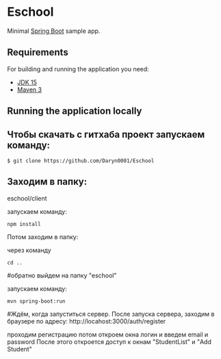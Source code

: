 # Eschool


Minimal [Spring Boot](http://projects.spring.io/spring-boot/) sample app.

## Requirements

For building and running the application you need:

- [JDK 15](http://www.oracle.com/technetwork/java/javase/downloads/jdk15-downloads-2133151.html)
- [Maven 3](https://maven.apache.org)

## Running the application locally

## Чтобы скачать с гитхаба проект запускаем команду:
```
$ git clone https://github.com/Daryn0001/Eschool
```
 
 

## Заходим в папку:
eschool/client

запускаем команду:
```
npm install
```
Потом заходим в папку:

через команду 
```
cd .. 
```
#обратно выйдем на папку "eschool" 


 запускаем команду:
 ```
mvn spring-boot:run
```

#Ждём, когда запуститься сервер. После запуска сервера, заходим в браузере по адресу:
http://locahost:3000/auth/register 

проходим регистрацию потом откроем окна логин и введем email и password 
После этого откроется доступ к окнам "StudentList" и "Add Student"
